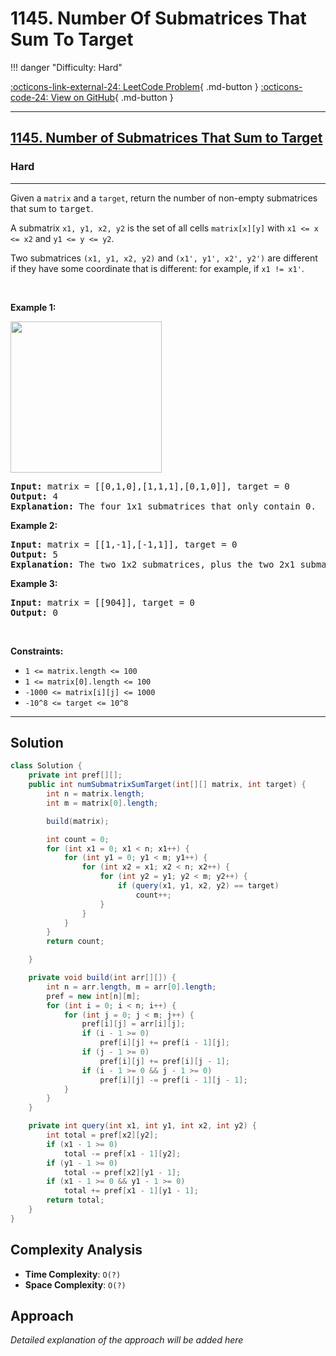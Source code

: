 # 1145. Number Of Submatrices That Sum To Target

!!! danger "Difficulty: Hard"

[:octicons-link-external-24: LeetCode Problem](https://leetcode.com/problems/number-of-submatrices-that-sum-to-target/){ .md-button }
[:octicons-code-24: View on GitHub](https://github.com/RAJ8664/Leetcode/tree/master/1145-number-of-submatrices-that-sum-to-target){ .md-button }

---

<h2><a href="https://leetcode.com/problems/number-of-submatrices-that-sum-to-target">1145. Number of Submatrices That Sum to Target</a></h2><h3>Hard</h3><hr><p>Given a <code>matrix</code>&nbsp;and a <code>target</code>, return the number of non-empty submatrices that sum to <font face="monospace">target</font>.</p>

<p>A submatrix <code>x1, y1, x2, y2</code> is the set of all cells <code>matrix[x][y]</code> with <code>x1 &lt;= x &lt;= x2</code> and <code>y1 &lt;= y &lt;= y2</code>.</p>

<p>Two submatrices <code>(x1, y1, x2, y2)</code> and <code>(x1&#39;, y1&#39;, x2&#39;, y2&#39;)</code> are different if they have some coordinate&nbsp;that is different: for example, if <code>x1 != x1&#39;</code>.</p>

<p>&nbsp;</p>
<p><strong class="example">Example 1:</strong></p>
<img alt="" src="https://assets.leetcode.com/uploads/2020/09/02/mate1.jpg" style="width: 242px; height: 242px;" />
<pre>
<strong>Input:</strong> matrix = [[0,1,0],[1,1,1],[0,1,0]], target = 0
<strong>Output:</strong> 4
<strong>Explanation:</strong> The four 1x1 submatrices that only contain 0.
</pre>

<p><strong class="example">Example 2:</strong></p>

<pre>
<strong>Input:</strong> matrix = [[1,-1],[-1,1]], target = 0
<strong>Output:</strong> 5
<strong>Explanation:</strong> The two 1x2 submatrices, plus the two 2x1 submatrices, plus the 2x2 submatrix.
</pre>

<p><strong class="example">Example 3:</strong></p>

<pre>
<strong>Input:</strong> matrix = [[904]], target = 0
<strong>Output:</strong> 0
</pre>

<p>&nbsp;</p>
<p><strong>Constraints:</strong></p>

<ul>
	<li><code>1 &lt;= matrix.length &lt;= 100</code></li>
	<li><code>1 &lt;= matrix[0].length &lt;= 100</code></li>
	<li><code>-1000 &lt;= matrix[i][j] &lt;= 1000</code></li>
	<li><code>-10^8 &lt;= target &lt;= 10^8</code></li>
</ul>


---

## Solution

```java
class Solution {
    private int pref[][];
    public int numSubmatrixSumTarget(int[][] matrix, int target) {
        int n = matrix.length;
        int m = matrix[0].length;

        build(matrix);

        int count = 0;
        for (int x1 = 0; x1 < n; x1++) {
            for (int y1 = 0; y1 < m; y1++) {
                for (int x2 = x1; x2 < n; x2++) {
                    for (int y2 = y1; y2 < m; y2++) {
                        if (query(x1, y1, x2, y2) == target)
                            count++;
                    }
                }
            }
        }
        return count;

    }

    private void build(int arr[][]) {
        int n = arr.length, m = arr[0].length;
        pref = new int[n][m];
        for (int i = 0; i < n; i++) {
            for (int j = 0; j < m; j++) {
                pref[i][j] = arr[i][j];
                if (i - 1 >= 0)
                    pref[i][j] += pref[i - 1][j];
                if (j - 1 >= 0)
                    pref[i][j] += pref[i][j - 1];
                if (i - 1 >= 0 && j - 1 >= 0)
                    pref[i][j] -= pref[i - 1][j - 1];
            }
        }
    }

    private int query(int x1, int y1, int x2, int y2) {
        int total = pref[x2][y2];
        if (x1 - 1 >= 0)
            total -= pref[x1 - 1][y2];
        if (y1 - 1 >= 0)
            total -= pref[x2][y1 - 1];
        if (x1 - 1 >= 0 && y1 - 1 >= 0)
            total += pref[x1 - 1][y1 - 1];
        return total;
    }
}
```

## Complexity Analysis

- **Time Complexity**: `O(?)`
- **Space Complexity**: `O(?)`

## Approach

*Detailed explanation of the approach will be added here*

